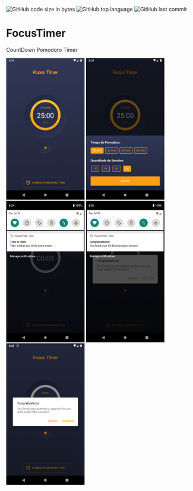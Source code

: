 ![GitHub code size in bytes](https://img.shields.io/github/languages/code-size/cassianasoares/FocusTimer?color=red)
![GitHub top language](https://img.shields.io/github/languages/top/cassianasoares/FocusTimer?color=blueviolet)
![GitHub last commit](https://img.shields.io/github/last-commit/cassianasoares/FocusTimer?color=orange)

# FocusTimer
CountDown Pomodoro Timer

<p align"center">
<img src="https://github.com/cassianasoares/FocusTimer/blob/master/images/device-2021-07-20-172407.png" width="211" height="380" />
<img src="https://github.com/cassianasoares/FocusTimer/blob/master/images/device-2021-07-20-172928.png" width="211" height="380" />
<img src="https://github.com/cassianasoares/FocusTimer/blob/master/images/device-2021-07-20-172501.png" width="211" height="380" />
<img src="https://github.com/cassianasoares/FocusTimer/blob/master/images/device-2021-07-20-172525.png" width="211" height="380" />
<img src="https://github.com/cassianasoares/FocusTimer/blob/master/images/device-2021-07-20-172542.png" width="211" height="380" />
<p/>

